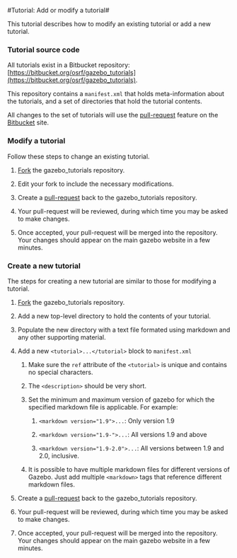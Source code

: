 #Tutorial: Add or modify a tutorial# 

This tutorial describes how to modify an existing tutorial or add a new tutorial.

### Tutorial source code

All tutorials exist in a Bitbucket repository:
[https://bitbucket.org/osrf/gazebo_tutorials](https://bitbucket.org/osrf/gazebo_tutorials).

This repository contains a `manifest.xml` that holds meta-information about
the tutorials, and a set of directories that hold the tutorial contents.

All changes to the set of tutorials will use the [pull-request](https://bitbucket.org/osrf/gazebo_tutorials/pull-request/new) feature on the [Bitbucket](https://bitbucket.org/osrf/gazebo_tutorials) site.

### Modify a tutorial

Follow these steps to change an existing tutorial.

1. [Fork](https://bitbucket.org/osrf/gazebo_tutorials/fork) the gazebo_tutorials repository.

1. Edit your fork to include the necessary modifications.

1. Create a [pull-request](https://bitbucket.org/osrf/gazebo_tutorials/pull-request/new) back to the gazebo_tutorials repository.

1. Your pull-request will be reviewed, during which time you may be asked to make changes.

1. Once accepted, your pull-request will be merged into the repository. Your changes should appear on the main gazebo website in a few minutes.

### Create a new tutorial

The steps for creating a new tutorial are similar to those for modifying a tutorial.

1. [Fork](https://bitbucket.org/osrf/gazebo_tutorials/fork) the gazebo_tutorials repository.

1. Add a new top-level directory to hold the contents of your tutorial.

1. Populate the new directory with a text file formated using markdown and any other supporting material.

1. Add a new `<tutorial>...</tutorial>` block to `manifest.xml`

    1. Make sure the `ref` attribute of the `<tutorial>` is unique and contains no special characters.

    1. The `<description>` should be very short.

    1. Set the minimum and maximum version of gazebo for which the specified markdown file is applicable. For example:

        1. `<markdown version="1.9">...`: Only version 1.9

        1. `<markdown version="1.9-">...`: All versions 1.9 and above

        1. `<markdown version="1.9-2.0">...`: All versions between 1.9 and 2.0, inclusive.

    1. It is possible to have multiple markdown files for different versions of Gazebo. Just add multiple `<markdown>` tags that reference different markdown files.
      

1. Create a [pull-request](https://bitbucket.org/osrf/gazebo_tutorials/pull-request/new) back to the gazebo_tutorials repository.

1. Your pull-request will be reviewed, during which time you may be asked to make changes.

1. Once accepted, your pull-request will be merged into the repository. Your changes should appear on the main gazebo website in a few minutes.

